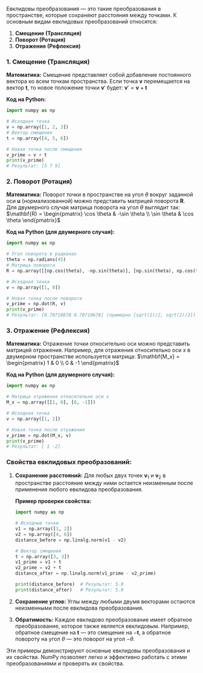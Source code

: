 Евклидовы преобразования — это такие преобразования в пространстве, которые сохраняют расстояния между точками. К основным видам евклидовых преобразований относятся:

1. **Смещение (Трансляция)**
2. **Поворот (Ротация)**
3. **Отражение (Рефлексия)**

### 1. Смещение (Трансляция)

**Математика:**
Смещение представляет собой добавление постоянного вектора ко всем точкам пространства. Если точка $\mathbf{v}$ перемещается на вектор $\mathbf{t}$, то новое положение точки $\mathbf{v}'$ будет:
$\mathbf{v}' = \mathbf{v} + \mathbf{t}$

**Код на Python:**
```python
import numpy as np

# Исходная точка
v = np.array([1, 2, 3])
# Вектор смещения
t = np.array([4, 5, 6])

# Новая точка после смещения
v_prime = v + t
print(v_prime)
# Результат: [5 7 9]
```

### 2. Поворот (Ротация)

**Математика:**
Поворот точки в пространстве на угол $\theta$ вокруг заданной оси $\mathbf{u}$ (нормализованной) можно представить матрицей поворота $\mathbf{R}$. Для двумерного случая матрица поворота на угол $\theta$ выглядит так:
$\mathbf{R} = \begin{pmatrix} \cos \theta & -\sin \theta \\ \sin \theta & \cos \theta \end{pmatrix}$

**Код на Python (для двумерного случая):**
```python
import numpy as np

# Угол поворота в радианах
theta = np.radians(45)
# Матрица поворота
R = np.array([[np.cos(theta), -np.sin(theta)], [np.sin(theta), np.cos(theta)]])

# Исходная точка
v = np.array([1, 0])

# Новая точка после поворота
v_prime = np.dot(R, v)
print(v_prime)
# Результат: [0.70710678 0.70710678] (примерно [sqrt(2)/2, sqrt(2)/2])
```

### 3. Отражение (Рефлексия)

**Математика:**
Отражение точки относительно оси можно представить матрицей отражения. Например, для отражения относительно оси $x$ в двумерном пространстве используется матрица:
$\mathbf{M_x} = \begin{pmatrix} 1 & 0 \\ 0 & -1 \end{pmatrix}$

**Код на Python (для двумерного случая):**
```python
import numpy as np

# Матрица отражения относительно оси x
M_x = np.array([[1, 0], [0, -1]])

# Исходная точка
v = np.array([1, 2])

# Новая точка после отражения
v_prime = np.dot(M_x, v)
print(v_prime)
# Результат: [ 1 -2]
```

### Свойства евклидовых преобразований:

1. **Сохранение расстояний:**
   Для любых двух точек $\mathbf{v}_1$ и $\mathbf{v}_2$ в пространстве расстояние между ними остается неизменным после применения любого евклидова преобразования.
   
   **Пример проверки свойства:**
   ```python
   import numpy as np

   # Исходные точки
   v1 = np.array([1, 2])
   v2 = np.array([4, 6])
   distance_before = np.linalg.norm(v1 - v2)

   # Вектор смещения
   t = np.array([3, 3])
   v1_prime = v1 + t
   v2_prime = v2 + t
   distance_after = np.linalg.norm(v1_prime - v2_prime)

   print(distance_before)  # Результат: 5.0
   print(distance_after)   # Результат: 5.0
   ```

2. **Сохранение углов:**
   Углы между любыми двумя векторами остаются неизменными после евклидова преобразования.

3. **Обратимость:**
   Каждое евклидово преобразование имеет обратное преобразование, которое также является евклидовым. Например, обратное смещение на $\mathbf{t}$ — это смещение на $-\mathbf{t}$, а обратное повороту на угол $\theta$ — это поворот на угол $-\theta$.

Эти примеры демонстрируют основные евклидовы преобразования и их свойства. NumPy позволяет легко и эффективно работать с этими преобразованиями и проверять их свойства.